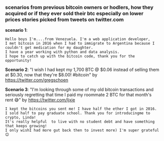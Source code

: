 ### scenarios from previous bitcoin owners or hodlers, how they acquired or if they ever sold their btc especially on lower prices stories picked from tweets on twitter.com
**scenario 1**: 
```
Hello boys I'm....from Venezuela. I'm a web application developer, 
I met bitcoin in 2016 when I had to immigrate to Argentina because I couldn't get medication for my daughter. 
I have a year working with python and data analysis.
I hope to catch up with the bitcoin code, thank you for the opportunity!
```
**Scenario 2**: 
"I wish I had kept my 1,700 BTC @ $0.06 instead of
selling them at $0.30, now that they're $8.00! 
#bitcoin" by https://twitter.com/gregschoen
 
**Scenario 3**: 
"I'm looking through some of my old bitcoin transactions 
and seriously regretting that time I paid my roommate 2 BTC
for that month's rent 😅" by https://twitter.com/ljxie

```
I kept the bitcoins you sent me! I have half the ether I got in 2016. 
I sold half to pay graduate school. Thank you for introducingme to crypto, Linda!
It's really helpful  to live with no student debt and have something that keeps growing! 
I only wishI had more gut back then to invest more) I'm super grateful😊
```
